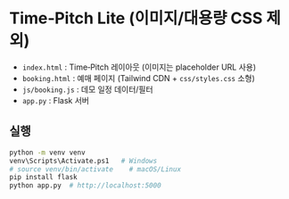 # Time‑Pitch Lite (이미지/대용량 CSS 제외)

- `index.html` : Time‑Pitch 레이아웃 (이미지는 placeholder URL 사용)
- `booking.html` : 예매 페이지 (Tailwind CDN + `css/styles.css` 소형)
- `js/booking.js` : 데모 일정 데이터/필터
- `app.py` : Flask 서버

## 실행
```bash
python -m venv venv
venv\Scripts\Activate.ps1   # Windows
# source venv/bin/activate    # macOS/Linux
pip install flask
python app.py  # http://localhost:5000
```
